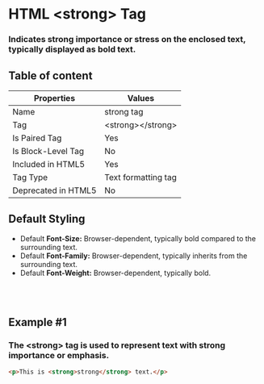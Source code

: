 # HTML &lt;strong&gt; Tag

### Indicates strong importance or stress on the enclosed text, typically displayed as bold text.



## Table of content


| Properties            | Values                                                               |
|---------------------|----------------------------------------------------------------------|
| Name                | strong tag                                                |
| Tag                 | &lt;strong&gt;&lt;/strong&gt;                                            |
| Is Paired Tag       | Yes                                                  |
| Is Block-Level Tag  | No                                |
| Included in HTML5   | Yes     |
| Tag Type            | Text formatting tag     |
| Deprecated in HTML5 | No     |


## Default Styling


-	Default **Font-Size:** Browser-dependent, typically bold compared to the surrounding text.
-	Default **Font-Family:** Browser-dependent, typically inherits from the surrounding text.
-	Default **Font-Weight:** Browser-dependent, typically bold.


<br>
<br>

## Example #1
### The &lt;strong&gt; tag is used to represent text with strong importance or emphasis.
```html
<p>This is <strong>strong</strong> text.</p>
``` 
<br>
<br>

